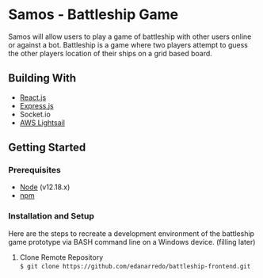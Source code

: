 # Samos - Battleship Game

Samos will allow users to play a game of battleship with other users online or against a bot. Battleship is a game where two players attempt to guess the other players location of their ships on a grid based board.

## Building With
 - [React.js](https://reactjs.org/)
 - [Express.js](https://expressjs.com/)
 - Socket.io 
 - [AWS Lightsail](https://aws.amazon.com/lightsail/)

## Getting Started

### Prerequisites

 - [Node](https://nodejs.org/en/) (v12.18.x)
 - [npm](https://www.npmjs.com/get-npm)

### Installation and Setup

Here are the steps to recreate a development environment of the battleship game prototype via BASH command line on a Windows device. (filling later)

 1. Clone Remote Repository  
`$ git clone https://github.com/edanarredo/battleship-frontend.git`
